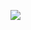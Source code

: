 ![](https://www.nta.go.jp/tmp/490f3ee8-e8e1-455c-99f3-75c8ebdab3ad/images/9edb7ab8d9f2c9ab58be1eb01522468dd39dc83129a6e8e5e56d7fa7dcc5a48f.jpg)